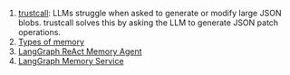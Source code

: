 1. [trustcall](https://github.com/hinthornw/trustcall?tab=readme-ov-file): LLMs struggle when asked to generate or modify large JSON blobs. trustcall solves this by asking the LLM to generate JSON patch operations.
2. [Types of memory](https://www.psychologytoday.com/us/basics/memory/types-of-memory?ref=blog.langchain.dev)
3. [LangGraph ReAct Memory Agent](https://github.com/langchain-ai/memory-agent)
4. [LangGraph Memory Service](https://github.com/langchain-ai/memory-template)